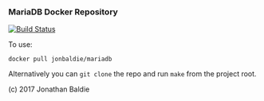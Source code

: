 ### MariaDB Docker Repository

[![Build Status](https://travis-ci.org/jonbaldie/mariadb.svg?branch=master)](https://travis-ci.org/jonbaldie/mariadb)

To use:

`docker pull jonbaldie/mariadb`

Alternatively you can `git clone` the repo and run `make` from the project root.

(c) 2017 Jonathan Baldie
